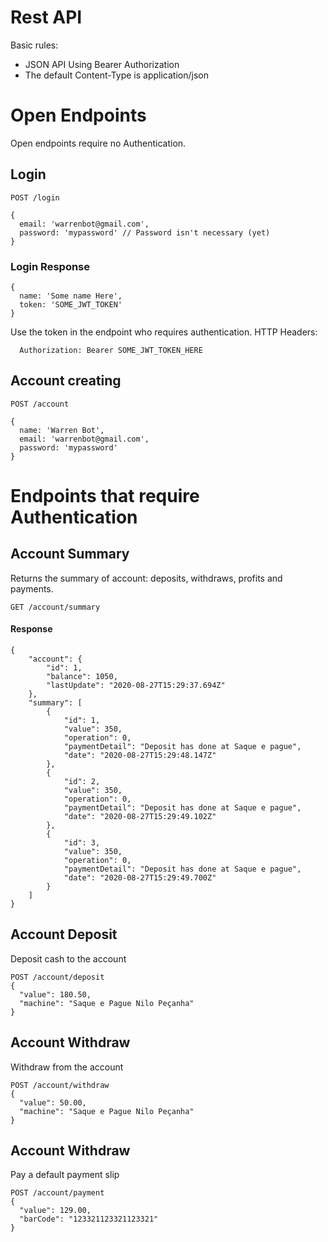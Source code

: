 # Rest API
Basic rules:
- JSON API Using Bearer Authorization
- The default Content-Type is application/json

# Open Endpoints

Open endpoints require no Authentication.

## Login
```
POST /login

{
  email: 'warrenbot@gmail.com',
  password: 'mypassword' // Password isn't necessary (yet)
}
```
### Login Response
```
{
  name: 'Some name Here',
  token: 'SOME_JWT_TOKEN'
}
```

Use the token in the endpoint who requires authentication.
HTTP Headers:

```
  Authorization: Bearer SOME_JWT_TOKEN_HERE
```


## Account creating
```
POST /account

{
  name: 'Warren Bot',
  email: 'warrenbot@gmail.com',
  password: 'mypassword'
}
```


# Endpoints that require Authentication

## Account Summary
Returns the summary of account: deposits, withdraws, profits and payments.

```
GET /account/summary
```

#### Response
```
{
    "account": {
        "id": 1,
        "balance": 1050,
        "lastUpdate": "2020-08-27T15:29:37.694Z"
    },
    "summary": [
        {
            "id": 1,
            "value": 350,
            "operation": 0,
            "paymentDetail": "Deposit has done at Saque e pague",
            "date": "2020-08-27T15:29:48.147Z"
        },
        {
            "id": 2,
            "value": 350,
            "operation": 0,
            "paymentDetail": "Deposit has done at Saque e pague",
            "date": "2020-08-27T15:29:49.102Z"
        },
        {
            "id": 3,
            "value": 350,
            "operation": 0,
            "paymentDetail": "Deposit has done at Saque e pague",
            "date": "2020-08-27T15:29:49.700Z"
        }
    ]
}
```


## Account Deposit
Deposit cash to the account

```
POST /account/deposit
{
  "value": 180.50,
  "machine": "Saque e Pague Nilo Peçanha"
}
```

## Account Withdraw
Withdraw from the account

```
POST /account/withdraw
{
  "value": 50.00,
  "machine": "Saque e Pague Nilo Peçanha"
}
```

## Account Withdraw
Pay a default payment slip

```
POST /account/payment
{
  "value": 129.00,
  "barCode": "123321123321123321"
}
```

